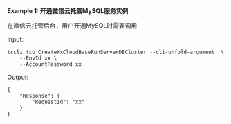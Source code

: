 **Example 1: 开通微信云托管MySQL服务实例**

在微信云托管后台，用户开通MySQL时需要调用

Input: 

```
tccli tcb CreateWxCloudBaseRunServerDBCluster --cli-unfold-argument  \
    --EnvId xx \
    --AccountPassword xx
```

Output: 
```
{
    "Response": {
        "RequestId": "xx"
    }
}
```


